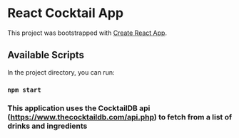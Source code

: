 # React Cocktail App

This project was bootstrapped with [Create React App](https://github.com/facebook/create-react-app).

## Available Scripts

In the project directory, you can run:

### `npm start`

### This application uses the CocktailDB api (https://www.thecocktaildb.com/api.php) to fetch from a list of drinks and ingredients 
